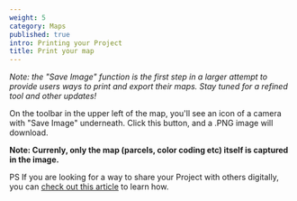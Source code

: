 ```yaml
---
weight: 5
category: Maps
published: true
intro: Printing your Project
title: Print your map
---
```

_Note: the "Save Image" function is the first step in a larger attempt to provide users ways to print and export their maps. Stay tuned for a refined tool and other updates!_

On the toolbar in the upper left of the map, you'll see an icon of a camera with "Save Image" underneath. Click this button, and a .PNG image will download. 

**Note: Currenly, only the map (parcels, color coding etc) itself is captured in the image.**

PS If you are looking for a way to share your Project with others digitally, you can [check out this article](https://support.landgrid.com/articles/share-a-map) to learn how.
